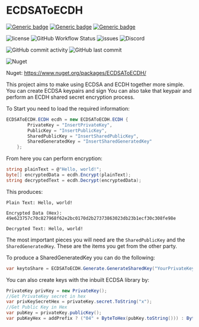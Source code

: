 # ECDSAToECDH

[![Generic badge](https://img.shields.io/badge/IDE-VS2022-blue.svg)](https://shields.io/)
[![Generic badge](https://img.shields.io/badge/C%23-10%2E0-blue.svg)](https://shields.io/)
[![Generic badge](https://img.shields.io/badge/%2ENet%20Core-6%2E0-blue.svg)](https://shields.io/)

![license](https://img.shields.io/github/license/ReserveBlockIO/ecdsatoecdh)
![GitHub Workflow Status](https://img.shields.io/github/actions/workflow/status/ReserveBlockIO/ecdsatoecdh/dotnet.yml)
![issues](https://img.shields.io/github/issues/ReserveBlockIO/ecdsatoecdh)
![Discord](https://img.shields.io/discord/917499597692211260?label=discord)

![GitHub commit activity](https://img.shields.io/github/commit-activity/m/ReserveBlockIO/ecdsatoecdh)
![GitHub last commit](https://img.shields.io/github/last-commit/ReserveBlockIO/ecdsatoecdh)

![Nuget](https://img.shields.io/nuget/dt/ECDSAToECDH)

Nuget: https://www.nuget.org/packages/ECDSAToECDH/

This project aims to make using ECDSA and ECDH together more simple.
You can create ECDSA keypairs and sign
You can also take that keypair and perform an ECDH shared secret encryption process.

To Start you need to load the required information:

```csharp
ECDSAToECDH.ECDH ecdh = new ECDSAToECDH.ECDH {
		PrivateKey = "InsertPrivateKey",
		PublicKey = "InsertPublicKey",
		SharedPublicKey = "InsertSharedPublicKey",
		SharedGeneratedKey = "InsertSharedGeneratedKey"		
	};
 ```
From here you can perform encryption:

```csharp
string plainText = @"Hello, world!";
byte[] encryptedData = ecdh.Encrypt(plainText);
string decryptedText = ecdh.Decrypt(encryptedData);
```
This produces:
```
Plain Text: Hello, world!

Encrypted Data (Hex): 49e623757c70c827968f62e2bc0170d2b27373863023db23b1ecf30c308fe98e

Decrypted Text: Hello, world!
```

The most important pieces you will need are the `SharedPublicKey` and the `SharedGeneratedKey`. These are the items you get from the other party. 

To produce a SharedGeneratedKey you can do the following:

```csharp 
var keytoShare = ECDSAToECDH.Generate.GenerateSharedKey("YourPrivateKey", "YourPublicKey", "SecondPartiesPublicKey");`
```

You can also create keys with the inbuilt ECDSA library by:

```csharp
PrivateKey privKey = new PrivateKey();
//Get PrivateKey secret in hex
var privKeySecretHex = privateKey.secret.ToString("x");
//Get Public Key in Hex
var pubKey = privateKey.publicKey();
var pubKeyHex = addPrefix ? ("04" + ByteToHex(pubKey.toString())) : ByteToHex(pubKey.toString());
```
